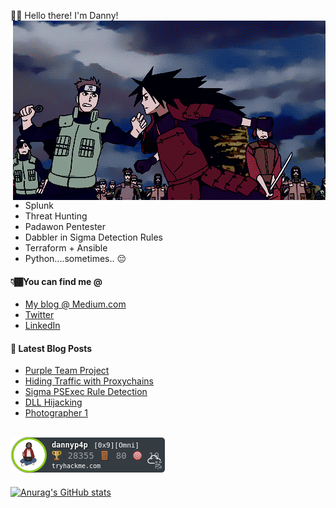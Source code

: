 🥷🏾 Hello there! I'm Danny!
<img align="right" src="https://github.com/datboyblu3/gifs/blob/main/madara2.gif"/>

* Splunk
* Threat Hunting
* Padawon Pentester
* Dabbler in Sigma Detection Rules                           
* Terraform + Ansible
* Python....sometimes.. :pensive:

#### 👇🏾You can find me @ 
* [My blog @ Medium.com](https://medium.com/@DatBoyBlu3)
* [Twitter](https://twitter.com/datboyblu3)
* [LinkedIn](https://linkedin.com/in/danieledwards)

#### 📓 Latest Blog Posts
* [Purple Team Project](https://medium.com/@george.seif94/a-full-tutorial-on-how-to-use-github-88466bac7d42)
* [Hiding Traffic with Proxychains](https://medium.com/@DatBoyBlu3/shhhhh-hide-traffic-with-proxychains-31a7b6ee7799)
* [Sigma PSExec Rule Detection](https://medium.com/@DatBoyBlu3/sigma-rule-psexec-command-execution-684bbc036cbe)
* [DLL Hijacking](https://medium.com/@DatBoyBlu3/privilege-escalation-dll-hijacking-668d7235bc98)
* [Photographer 1](https://medium.com/@DatBoyBlu3/vulnhub-photographer-1-63a991c0cae)


![tryhackme stats!](https://github.com/datboyblu3/datboyblu3/blob/main/access/tryhackme2.png)
---

<!--<p align="center">
  
<a href="https://github.com/datboyblu3/datboyblu3">
  <img align="center" src="https://github-readme-stats.vercel.app/api?username=datboyblu3&include_all_commits=true&custom_title=datboyblu3+GitHub+Stats&hide=contribs&show_icons=true&line_height=32&count_private=true&title_color=ffffff&text_color=c9cacc&icon_color=53B1A8&bg_color=1a1a1a"/>
</a>

<a href="https://github.com/datboyblu3/datboyblu3">
  <img align="center" src="https://github-readme-stats.vercel.app/api/top-langs/?username=datboyblu3&hide_title=false&exclude_repo=datboyblu3.github.io&langs_count=3&layout=default&hide_border=false&bg_color=1a1a1a&text_color=c9cacc&title_color=ffffff"/>
</a>
</p> -->

[![Anurag's GitHub stats](https://github-readme-stats.vercel.app/api?username=datboyblu3&show_icons=true&theme=radical)](https://github.com/anuraghazra/github-readme-stats)
<!--
**datboyblu3/datboyblu3** is a ✨ _special_ ✨ repository because its `README.md` (this file) appears on your GitHub profile.

Here are some ideas to get you started:

- 🔭 I’m currently working on ...
- 🌱 I’m currently learning ...
- 👯 I’m looking to collaborate on ...
- 🤔 I’m looking for help with ...
- 💬 Ask me about ...
- 📫 How to reach me: ...
- 😄 Pronouns: ...
- ⚡ Fun fact: ...
-->
